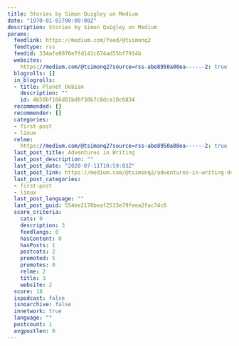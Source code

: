 ```yaml
---
title: Stories by Simon Quigley on Medium
date: "1970-01-01T00:00:00Z"
description: Stories by Simon Quigley on Medium
params:
  feedlink: https://medium.com/feed/@tsimonq2
  feedtype: rss
  feedid: 334afe8070e7fd141c674ad55bf7914b
  websites:
    https://medium.com/@tsimonq2?source=rss-abe8950a00ea------2: true
  blogrolls: []
  in_blogrolls:
  - title: Planet Debian
    description: ""
    id: 4b58bf166d81bd8f38b7c8dca18c6834
  recommended: []
  recommender: []
  categories:
  - first-post
  - linux
  relme:
    https://medium.com/@tsimonq2?source=rss-abe8950a00ea------2: true
  last_post_title: Adventures in Writing
  last_post_description: ""
  last_post_date: "2020-07-11T10:59:03Z"
  last_post_link: https://medium.com/@tsimonq2/adventures-in-writing-d45716a01ec6?source=rss-abe8950a00ea------2
  last_post_categories:
  - first-post
  - linux
  last_post_language: ""
  last_post_guid: 554ee2170beaf2533e79feea2fac74c6
  score_criteria:
    cats: 0
    description: 3
    feedlangs: 0
    hasContent: 0
    hasPosts: 1
    postcats: 2
    promoted: 5
    promotes: 0
    relme: 2
    title: 3
    website: 2
  score: 18
  ispodcast: false
  isnoarchive: false
  innetwork: true
  language: ""
  postcount: 1
  avgpostlen: 0
---
```


